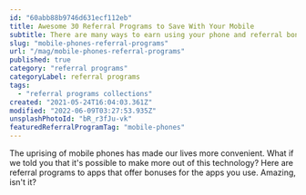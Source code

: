 ```yaml
---
id: "60abb88b9746d631ecf112eb"
title: Awesome 30 Referral Programs to Save With Your Mobile
subtitle: There are many ways to earn using your phone and referral bonuses have made it more fun!
slug: "mobile-phones-referral-programs"
url: "/mag/mobile-phones-referral-programs"
published: true
category: "referral programs"
categoryLabel: referral programs
tags:
  - "referral programs collections"
created: "2021-05-24T16:04:03.361Z"
modified: "2022-06-09T03:27:53.935Z"
unsplashPhotoId: "bR_r3fJu-vk"
featuredReferralProgramTag: "mobile-phones"
---
```

The uprising of mobile phones has made our lives more convenient. What if we told you that it's possible to make more out of this technology? Here are referral programs to apps that offer bonuses for the apps you use. Amazing, isn't it?